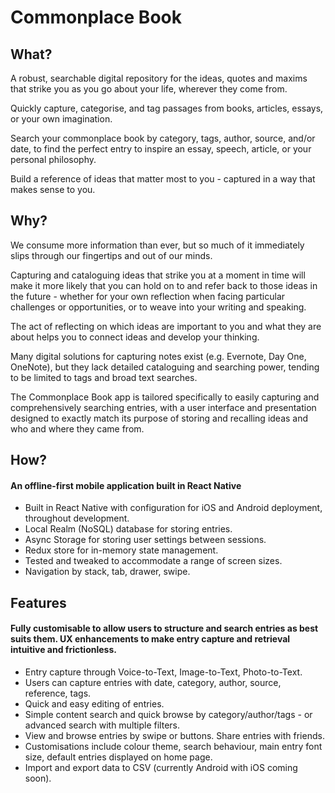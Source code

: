 # Commonplace Book

## What?
A robust, searchable digital repository for the ideas, quotes and maxims that strike you as you go about your life, wherever they come from.

Quickly capture, categorise, and tag passages from books, articles, essays, or your own imagination.

Search your commonplace book by category, tags, author, source, and/or date, to find the perfect entry to inspire an essay, speech, article, or your personal philosophy.

Build a reference of ideas that matter most to you - captured in a way that makes sense to you.

##
## Why?
We consume more information than ever, but so much of it immediately slips through our fingertips and out of our minds.

Capturing and cataloguing ideas that strike you at a moment in time will make it more likely that you can hold on to and refer back to those ideas in the future - whether for your own reflection when facing particular challenges or opportunities, or to weave into your writing and speaking.

The act of reflecting on which ideas are important to you and what they are about helps you to connect ideas and develop your thinking.

Many digital solutions for capturing notes exist (e.g. Evernote, Day One, OneNote), but they lack detailed cataloguing and searching power, tending to be limited to tags and broad text searches.

The Commonplace Book app is tailored specifically to easily capturing and comprehensively searching entries, with a user interface and presentation designed to exactly match its purpose of storing and recalling ideas and who and where they came from.

##
## How?
#### An offline-first mobile application built in React Native ####

- Built in React Native with configuration for iOS and Android deployment, throughout development.
- Local Realm (NoSQL) database for storing entries. 
- Async Storage for storing user settings between sessions.
- Redux store for in-memory state management.
- Tested and tweaked to accommodate a range of screen sizes.
- Navigation by stack, tab, drawer, swipe.

##
## Features
#### Fully customisable to allow users to structure and search entries as best suits them. UX enhancements to make entry capture and retrieval intuitive and frictionless.
- Entry capture through Voice-to-Text, Image-to-Text, Photo-to-Text.
- Users can capture entries with date, category, author, source, reference, tags.
- Quick and easy editing of entries.
- Simple content search and quick browse by category/author/tags - or advanced search with multiple filters.
- View and browse entries by swipe or buttons. Share entries with friends.
- Customisations include colour theme, search behaviour, main entry font size, default entries displayed on home page.
- Import and export data to CSV (currently Android with iOS coming soon).





